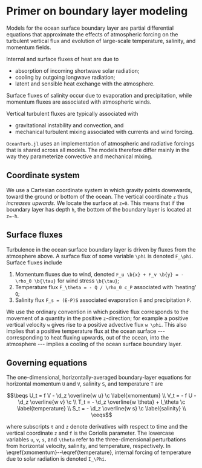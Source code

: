 ```math
\newcommand{\c}{\, ,}
\newcommand{\p}{\, .}
\newcommand{\d}{\partial}

\newcommand{\r}[1]{\mathrm{#1}}
\newcommand{\b}[1]{\boldsymbol{#1}}

\newcommand{\ee}{\mathrm{e}}

\newcommand{\beq}{\begin{equation}}
\newcommand{\eeq}{\end{equation}}

\newcommand{\beqs}{\begin{gather}}
\newcommand{\eeqs}{\end{gather}}
```

# Primer on boundary layer modeling

Models for the ocean surface boundary layer are partial
differential equations that approximate the effects of
atmospheric forcing on the turbulent vertical flux
and evolution of large-scale temperature, salinity, and momentum
fields.

Internal and surface fluxes of heat are due to

* absorption of incoming shortwave solar radiation;
* cooling by outgoing longwave radiation;
* latent and sensible heat exchange with the atmosphere.

Surface fluxes of salinity occur due to evaporation and precipitation,
while momentum fluxes are associated with atmospheric winds.

Vertical turbulent fluxes are typically associated with

* gravitational instability and convection, and
* mechanical turbulent mixing associated with currents and wind forcing.

`OceanTurb.jl` uses
an implementation of atmospheric and radiative forcings that is shared
across all models. The models therefore differ mainly in the way they
parameterize convective and mechanical mixing.

## Coordinate system

We use a Cartesian coordinate system in which gravity points downwards,
toward the ground or bottom of the ocean. The vertical coordinate ``z``
thus *increases upwards*. We locate the surface at ``z=0``. This means that if
the boundary layer has depth ``h``, the bottom of the boundary layer is
located at ``z=-h``.

## Surface fluxes

Turbulence in the ocean surface boundary layer is driven by fluxes from
the atmosphere above.
A surface flux of some variable ``\phi`` is denoted ``F_\phi``.
Surface fluxes include

1. Momentum fluxes due to wind, denoted ``F_u \b{x} + F_v \b{y} = -\rho_0 \b{\tau}`` for wind stress ``\b{\tau}``;
2. Temperature flux ``F_\theta = - Q / \rho_0 c_P`` associated with 'heating' ``Q``;
3. Salinity flux ``F_s = (E-P)S`` associated evaporation ``E`` and precipitation ``P``.

We use the ordinary convention in which positive flux corresponds to the
movement of a quantity in the positive ``z``-direction; for example
a positive vertical velocity ``w`` gives rise to a positive advective flux
``w \phi``.
This also implies that a positive temperature flux at the ocean surface ---
corresponding to heat fluxing upwards, out of the ocean, into the atmosphere ---
implies a cooling of the ocean surface boundary layer.

## Governing equations

The one-dimensional, horizontally-averaged boundary-layer equations for
horizontal momentum ``U`` and ``V``, salinity ``S``, and
temperature ``T`` are

```math
\beqs
U_t =   f V - \d_z \overline{w u}      \c \label{xmomentum} \\
V_t = - f U - \d_z \overline{w v}      \c \\
T_t =       - \d_z \overline{w \theta} + I_\theta \c \label{temperature} \\
S_t =       - \d_z \overline{w s}      \c \label{salinity} \\
\eeqs
```

where subscripts ``t`` and ``z`` denote derivatives with respect to time
and the vertical coordinate ``z`` and ``f`` is the Coriolis parameter.
The lowercase variables ``u``, ``v``, ``s``, and ``\theta`` refer to the
three-dimensional perturbations from horizontal velocity, salinity, and
temperature, respectively.
In \eqref{xmomentum}--\eqref{temperature}, internal forcing of
temperature due to solar radiation is denoted ``I_\Phi``.
